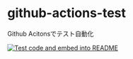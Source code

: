 # github-actions-test
Github Acitonsでテスト自動化

[![Test code and embed into README](https://github.com/khinchooo/github-actions-test/actions/workflows/readme-test.yml/badge.svg)](https://github.com/khinchooo/github-actions-test/actions/workflows/readme-test.yml)
